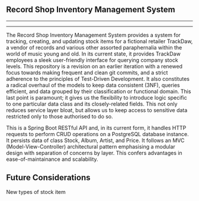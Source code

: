 ## Record Shop Inventory Management System

--------------------------------------------------------------------------------------------------------------------------

--------------------------------------------------------------------------------------------------------------------------

The Record Shop Inventory Management System provides a system for tracking, creating, and updating stock items for a fictional retailer TrackDaw, a vendor of records and various other assorted paraphernalia
within the world of music young and old. In its current state, it provides TrackDaw employees a sleek user-friendly interface for querying company stock levels. This repository is a revision on an earlier
iteration with a renewed focus towards making frequent and clean git commits, and a strict adherence to the principles of Test-Driven Development. It also constitutes a radical overhaul of the models to keep 
data consistent (3NF), queries efficient, and data grouped by their classification or functional domain. This last point is paramount; it gives us the flexibility to introduce logic specific to one particular 
data class and its closely-related fields. This not only reduces service layer bloat, but allows us to keep access to sensitive data restricted only to those authorised to do so. 

This is a Spring Boot RESTful API and, in its current form, it handles HTTP requests to perform CRUD operations on a PostgreSQL database instance. It persists data of class Stock, Album, Artist, and Price. 
It follows an MVC (Model-View-Controller) architectural pattern emphasising a modular design with separation of concerns by layer. This confers advantages in ease-of-maintainance and scalability.


## Future Considerations

New types of stock item
